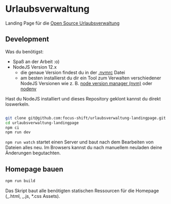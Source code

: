 # Urlaubsverwaltung

Landing Page für die [Open Source Urlaubsverwaltung](https://github.com/synyx/urlaubsverwaltung)

## Development

Was du benötigst:

- Spaß an der Arbeit :o)
- NodeJS Version 12.x
  - die genaue Version findest du in der [.nvmrc](.nvmrc) Datei
  - am besten installierst du dir ein Tool zum Verwalten verschiedener NodeJS Versionen wie z. B. [node version manager (nvm)](https://github.com/creationix/nvm) oder [nodenv](https://github.com/nodenv/nodenv)

Hast du NodeJS installiert und dieses Repository geklont kannst du direkt loswerkeln.

```bash

git clone git@github.com:focus-shift/urlaubsverwaltung-landingpage.git
cd urlaubsverwaltung-landingpage
npm ci
npm run dev
```

`npm run watch` startet einen Server und baut nach dem Bearbeiten von Dateien alles neu. Im Browsers kannst du nach manuellem neuladen deine Änderungen begutachten.

## Homepage bauen

```bash
npm run build
```

Das Skript baut alle benötigten statischen Ressourcen für die Homepage (_.html, _.js, \*.css Assets).

